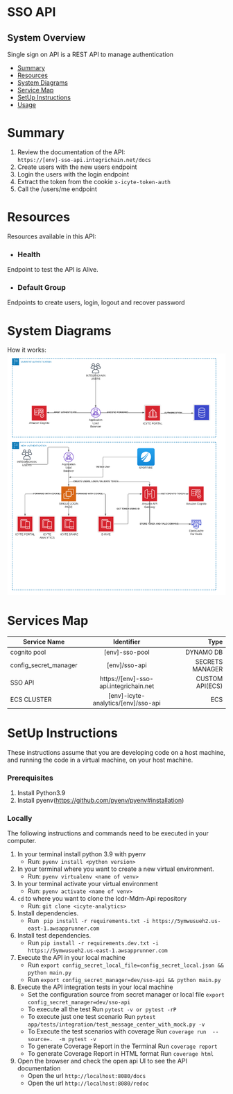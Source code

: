 
# SSO API

## System Overview
Single sign on API is a REST API to manage authentication
- [Summary](#summary)
- [Resources](#resources)
- [System Diagrams](#diagrams)
- [Service Map](#map)
- [SetUp Instructions](#setup)
- [Usage](#usage)
# <a name="summary"></a>Summary
1. Review the documentation of the API:  
  `https://[env]-sso-api.integrichain.net/docs`
2. Create users with the new users endpoint
3. Login the users with the login endpoint
4. Extract the token from the cookie `x-icyte-token-auth`
5. Call the /users/me endpoint

# <a name="resources"></a>Resources

Resources available in this API:

- ### Health
Endpoint to test the API is Alive.

- ### Default Group
Endpoints to  create users, login, logout and recover password

# <a name="diagrams"></a>System Diagrams
How it works:
![diagram of API](assets-documentation/sso_api.png)

# <a name="map"></a>Services Map
| Service Name   |      Identifier      |  Type |
|----------|:-------------:|------:|
| cognito pool|    [env]-sso-pool   |   DYNAMO DB |
| config_secret_manager| [env]/sso-api |    SECRETS MANAGER|
| SSO API| https://[env]-sso-api.integrichain.net |    CUSTOM API(ECS)|
| ECS CLUSTER| [env]-icyte-analytics/[env]/sso-api |   ECS|

# <a name="setup"></a>SetUp Instructions
These instructions assume that you are developing code on a host machine, and running the code in a virtual machine, on 
your host machine. 

### Prerequisites
1. Install Python3.9
1. Install pyenv(https://github.com/pyenv/pyenv#installation)

### Locally
The following instructions and commands need to be executed in your computer. 
1. In your terminal install python 3.9 with pyenv
    * Run: `pyenv install <python version>`
1. In your terminal where you want to create a new virtual environment.
    * Run: `pyenv virtualenv <name of venv>`
1. In your terminal activate your virtual environment
    * Run:  `pyenv activate <name of venv>`
1. `cd` to where you want to clone the Icdr-Mdm-Api repository
    * Run: `git clone <icyte-analytics>`
1. Install  dependencies.
     * Run ` pip install -r requirements.txt -i https://5ymwusueh2.us-east-1.awsapprunner.com`
1. Install test  dependencies.
     * Run ` pip install -r requirements.dev.txt -i https://5ymwusueh2.us-east-1.awsapprunner.com  ` 
1. Execute the API in your local machine
     * Run `export config_secret_local_file=config_secret_local.json && python main.py`
     * Run `export config_secret_manager=dev/sso-api && python main.py`
1. Execute the API integration tests in your local machine
     * Set the configuration source from secret manager or local file  `export config_secret_manager=dev/sso-api `
     * To execute all the test Run `pytest -v or pytest -rP`
     * To execute just one test scenario Run `pytest app/tests/integration/test_message_center_with_mock.py -v`
     * To Execute the test scenarios with coverage Run `coverage run  --source=.  -m pytest -v`
     * To generate Coverage Report in the Terminal Run `coverage report`
     * To generate Coverage Report in  HTML format Run `coverage html`
1. Open the browser and check the open api UI to see the API documentation
     * Open the url `http://localhost:8080/docs`
     * Open the url `http://localhost:8080/redoc`



